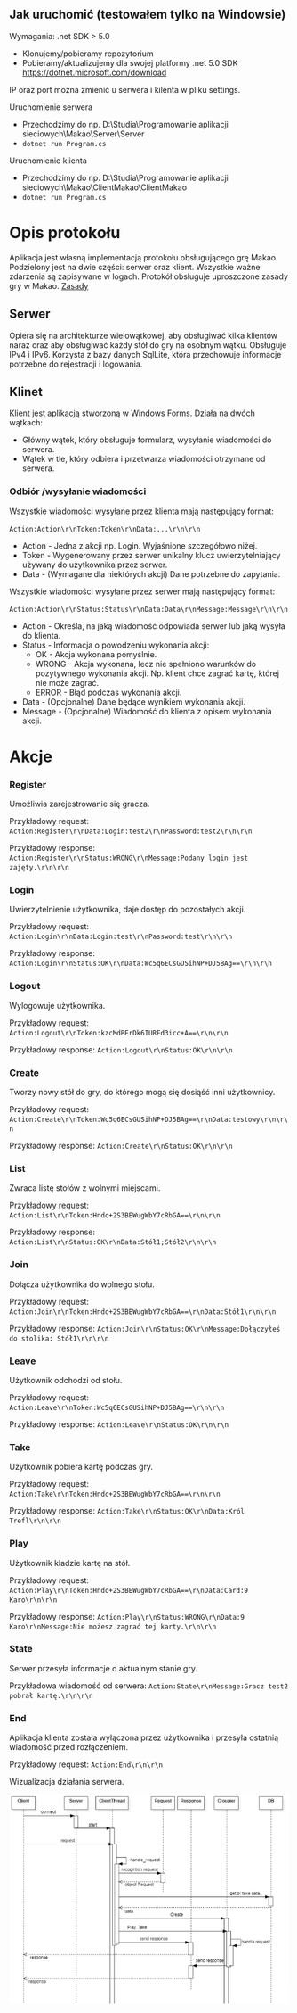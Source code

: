 ## Jak uruchomić (testowałem tylko na Windowsie)
Wymagania: .net SDK > 5.0

* Klonujemy/pobieramy repozytorium
* Pobieramy/aktualizujemy dla swojej platformy .net 5.0 SDK https://dotnet.microsoft.com/download

IP oraz port można zmienić u serwera i kilenta w pliku settings.

Uruchomienie serwera
  * Przechodzimy do np. D:\Studia\Programowanie aplikacji sieciowych\Makao\Server\Server 
  * `dotnet run Program.cs`
  
Uruchomienie klienta
  * Przechodzimy do np. D:\Studia\Programowanie aplikacji sieciowych\Makao\ClientMakao\ClientMakao
  * `dotnet run Program.cs`


# Opis protokołu 
Aplikacja jest własną implementacją protokołu obsługującego grę Makao. Podzielony jest na dwie części: serwer oraz klient.
 Wszystkie ważne zdarzenia są zapisywane w logach. Protokół obsługuje uproszczone zasady gry w Makao. [Zasady](https://github.com/mlesisz/Makao/blob/main/Zasady%20Makao.md)
## Serwer
Opiera się na architekturze wielowątkowej, aby obsługiwać kilka klientów naraz oraz aby obsługiwać każdy stół do gry na osobnym wątku. Obsługuje IPv4 i IPv6. Korzysta z bazy danych SqlLite, która przechowuje informacje potrzebne do rejestracji i logowania.
## Klinet
Klient jest aplikacją stworzoną w Windows Forms. Działa na dwóch wątkach:
- Główny wątek, który obsługuje formularz, wysyłanie wiadomości do serwera.
- Wątek w tle, który odbiera i przetwarza wiadomości otrzymane od serwera.
### Odbiór /wysyłanie wiadomości
Wszystkie wiadomości wysyłane przez klienta mają następujący format: 

 `Action:Action\r\nToken:Token\r\nData:...\r\n\r\n`
 * Action - Jedna z akcji np. Login. Wyjaśnione szczegółowo niżej.
 * Token - Wygenerowany przez serwer unikalny klucz uwierzytelniający używany do użytkownika przez serwer.
 * Data - (Wymagane dla niektórych akcji) Dane potrzebne do zapytania. 

Wszystkie wiadomości wysyłane przez serwer mają następujący format:

`Action:Action\r\nStatus:Status\r\nData:Data\r\nMessage:Message\r\n\r\n`
* Action - Określa, na jaką wiadomość odpowiada serwer lub jaką wysyła do klienta. 
* Status - Informacja o powodzeniu wykonania akcji:
  * OK - Akcja wykonana pomyślnie.
  * WRONG - Akcja wykonana, lecz nie spełniono warunków do pozytywnego wykonania akcji. Np. klient chce zagrać kartę, której nie może zagrać.
  * ERROR - Błąd podczas wykonania akcji.
* Data - (Opcjonalne) Dane będące wynikiem wykonania akcji.
* Message - (Opcjonalne) Wiadomość do klienta z opisem wykonania akcji.

# Akcje
### Register
Umożliwia zarejestrowanie się gracza.

Przykładowy request: `Action:Register\r\nData:Login:test2\r\nPassword:test2\r\n\r\n`

Przykładowy response: `Action:Register\r\nStatus:WRONG\r\nMessage:Podany login jest zajęty.\r\n\r\n`
### Login
Uwierzytelnienie użytkownika, daje dostęp do pozostałych akcji.


Przykładowy request: `Action:Login\r\nData:Login:test\r\nPassword:test\r\n\r\n`

Przykładowy response: `Action:Login\r\nStatus:OK\r\nData:Wc5q6ECsGUSihNP+DJ5BAg==\r\n\r\n`
### Logout
Wylogowuje użytkownika.

Przykładowy request: `Action:Logout\r\nToken:kzcMdBErDk6IUREd3icc+A==\r\n\r\n`

Przykładowy response: `Action:Logout\r\nStatus:OK\r\n\r\n`
### Create
Tworzy nowy stół do gry, do którego mogą się dosiąść inni użytkownicy.

Przykładowy request: `Action:Create\r\nToken:Wc5q6ECsGUSihNP+DJ5BAg==\r\nData:testowy\r\n\r\n`

Przykładowy response: `Action:Create\r\nStatus:OK\r\n\r\n`
### List
Zwraca listę stołów z wolnymi miejscami.

Przykładowy request: `Action:List\r\nToken:Hndc+2S3BEWugWbY7cRbGA==\r\n\r\n`

Przykładowy response: `Action:List\r\nStatus:OK\r\nData:Stół1;Stół2\r\n\r\n`
### Join
Dołącza użytkownika do wolnego stołu.

Przykładowy request: `Action:Join\r\nToken:Hndc+2S3BEWugWbY7cRbGA==\r\nData:Stół1\r\n\r\n`

Przykładowy response: `Action:Join\r\nStatus:OK\r\nMessage:Dołączyłeś do stolika: Stół1\r\n\r\n`
### Leave
Użytkownik odchodzi od stołu.

Przykładowy request: `Action:Leave\r\nToken:Wc5q6ECsGUSihNP+DJ5BAg==\r\n\r\n`

Przykładowy response: `Action:Leave\r\nStatus:OK\r\n\r\n`
### Take
Użytkownik pobiera kartę podczas gry.

Przykładowy request: `Action:Take\r\nToken:Hndc+2S3BEWugWbY7cRbGA==\r\n\r\n`

Przykładowy response: `Action:Take\r\nStatus:OK\r\nData:Król Trefl\r\n\r\n`
### Play
Użytkownik kładzie kartę na stół.

Przykładowy request: `Action:Play\r\nToken:Hndc+2S3BEWugWbY7cRbGA==\r\nData:Card:9 Karo\r\n\r\n`

Przykładowy response: `Action:Play\r\nStatus:WRONG\r\nData:9 Karo\r\nMessage:Nie możesz zagrać tej karty.\r\n\r\n`
### State
Serwer przesyła informacje o aktualnym stanie gry.

Przykładowa wiadomość od serwera: `Action:State\r\nMessage:Gracz test2 pobrał kartę.\r\n\r\n`
### End
Aplikacja klienta została wyłączona przez użytkownika i przesyła ostatnią wiadomość przed rozłączeniem.

Przykładowy request: `Action:End\r\n\r\n`

Wizualizacja działania serwera.

![alt text](https://github.com/mlesisz/Makao/blob/main/request_handling.png?raw=true)
